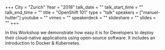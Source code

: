 +++
City = "Zurich"
Year = "2018"
talk_date = ""
talk_start_time = ""
talk_end_time = ""
title = "OpenShift 101"
type = "talk"
speakers = ["manuel-hutter"]
youtube = ""
vimeo = ""
speakerdeck = ""
slideshare = ""
slides = ""
+++

In this Workshop we demonstrate how easy it is for Developers to deploy their cloud-native 
applications using open-source software. It includes an introduction to Docker & 
Kubernetes.
